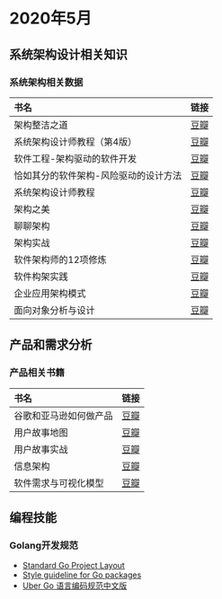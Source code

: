 # 2020年5月

## 系统架构设计相关知识

### 系统架构相关数据

| 书名 | 链接 |
| :-------- | :-------- |
| 架构整洁之道 | [豆瓣](https://book.douban.com/subject/30333919/) |
| 系统架构设计师教程（第4版） | [豆瓣](https://book.douban.com/subject/27127060/) |
| 软件工程-架构驱动的软件开发 | [豆瓣](https://book.douban.com/subject/27004940/) |
| 恰如其分的软件架构-风险驱动的设计方法 | [豆瓣](https://book.douban.com/subject/24872314/) |
| 系统架构设计师教程 | [豆瓣](https://book.douban.com/subject/3800720/) |
| 架构之美 | [豆瓣](https://book.douban.com/subject/5311566/) |
| 聊聊架构 | [豆瓣](https://book.douban.com/subject/27034443/) |
| 架构实战 | [豆瓣](https://book.douban.com/subject/4818685/) |
| 软件架构师的12项修炼 | [豆瓣](https://book.douban.com/subject/10746257/) |
| 软件构架实践 | [豆瓣](https://book.douban.com/subject/1151459/) |
| 企业应用架构模式 | [豆瓣](https://book.douban.com/subject/4826290/) |
| 面向对象分析与设计 | [豆瓣](https://book.douban.com/subject/3892590/) |

## 产品和需求分析

### 产品相关书籍

| 书名 | 链接 |
| :-------- | :-------- |
| 谷歌和亚马逊如何做产品 | [豆瓣](https://book.douban.com/subject/25879027/) |
| 用户故事地图 | [豆瓣](https://book.douban.com/subject/26760348/) |
| 用户故事实战 | [豆瓣](https://book.douban.com/subject/30455386/) |
| 信息架构 | [豆瓣](https://book.douban.com/subject/26809374/) |
| 软件需求与可视化模型 | [豆瓣](https://book.douban.com/subject/27112586/) |

## 编程技能

### Golang开发规范

- [Standard Go Project Layout](https://github.com/golang-standards/project-layout)
- [Style guideline for Go packages](https://rakyll.org/style-packages/)
- [Uber Go 语言编码规范中文版](https://github.com/xxjwxc/uber_go_guide_cn)




